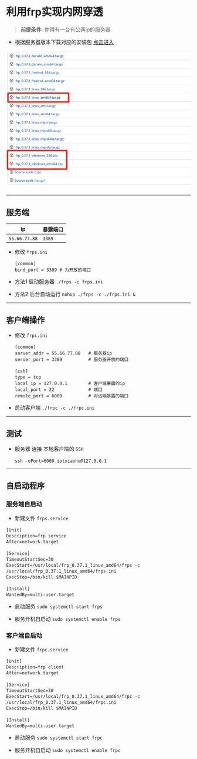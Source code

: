 # 利用frp实现内网穿透

> **前提条件:** 你得有一台有公网ip的服务器

- 根据服务器版本下载对应的安装包 [点击进入](https://github.com/fatedier/frp/releases)

![图片](1.png)

---

## 服务端

| ip            | 暴露端口 |
| ------------- | -------- |
| `55.66.77.88` | `3389`   |

- 修改 `frps.ini`

    ```shell
    [common]
    bind_port = 3389 # 为开放的端口
    ```

- 方法1 启动服务器
    `./frps -c frps.ini`
    </br>
- 方法2 后台自动运行
    `nohup ./frps -c ./frps.ini &`
    </br>

---

## 客户端操作

- 修改 `frpc.ini`

    ```shell
    [common]
    server_addr = 55.66.77.88   # 服务器ip
    server_port = 3389          # 服务器开放的端口

    [ssh]
    type = tcp
    local_ip = 127.0.0.1        # 客户端暴露的ip
    local_port = 22             # 端口
    remote_port = 6000          # 对远端暴露的端口
    ```

- 启动客户端
    `./frpc -c ./frpc.ini`
    </br>

---

## 测试

- 服务器 连接 本地客户端的 `SSH`

    `ssh -oPort=6000 iotxiaohu@127.0.0.1`
    </br>

---

## 自启动程序

### 服务端自启动

- 新建文件 `frps.service`

```shell
[Unit]
Description=frp service
After=network.target

[Service]
TimeoutStartSec=30
ExecStart=/usr/local/frp_0.37.1_linux_amd64/frps -c /usr/local/frp_0.37.1_linux_amd64/frps.ini
ExecStop=/bin/kill $MAINPID

[Install]
WantedBy=multi-user.target
```

- 启动服务
    `sudo systemctl start frps`
    </br>

- 服务开机自启动
    `sudo systemctl enable frps`
    </br>

### 客户端自启动

- 新建文件 `frpc.service`

```shell
[Unit]
Description=frp client
After=network.target

[Service]
TimeoutStartSec=30
ExecStart=/usr/local/frp_0.37.1_linux_amd64/frpc -c /usr/local/frp_0.37.1_linux_amd64/frpc.ini
ExecStop=/bin/kill $MAINPID

[Install]
WantedBy=multi-user.target
```

- 启动服务
    `sudo systemctl start frpc`
    </br>

- 服务开机自启动
    `sudo systemctl enable frpc`
    </br>
